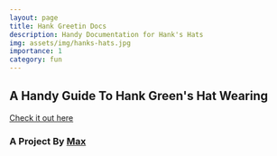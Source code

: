 ```yaml
---
layout: page
title: Hank Greetin Docs
description: Handy Documentation for Hank's Hats
img: assets/img/hanks-hats.jpg
importance: 1
category: fun
---
```


## A Handy Guide To Hank Green's Hat Wearing
[Check it out here](https://hankgreetin.readthedocs.io/en/latest/index.html)
<br>
### A Project By [Max](https://maxht.ml)
